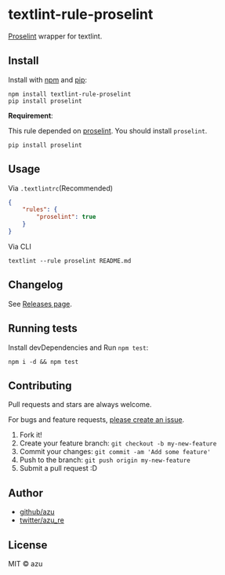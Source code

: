 # textlint-rule-proselint

[Proselint](https://github.com/amperser/proselint "proselint") wrapper for textlint.

## Install

Install with [npm](https://www.npmjs.com/) and [pip](https://pip.pypa.io/en/stable/installing/ "pip"):

    npm install textlint-rule-proselint
    pip install proselint

**Requirement**:

This rule depended on [proselint](https://github.com/amperser/proselint "proselint").
You should install `proselint`.

    pip install proselint

## Usage

Via `.textlintrc`(Recommended)

```json
{
    "rules": {
        "proselint": true
    }
}
```

Via CLI

```
textlint --rule proselint README.md
```


## Changelog

See [Releases page](https://github.com/textlint-rule/textlint-rule-proselint/releases).

## Running tests

Install devDependencies and Run `npm test`:

    npm i -d && npm test

## Contributing

Pull requests and stars are always welcome.

For bugs and feature requests, [please create an issue](https://github.com/textlint-rule/textlint-rule-proselint/issues).

1. Fork it!
2. Create your feature branch: `git checkout -b my-new-feature`
3. Commit your changes: `git commit -am 'Add some feature'`
4. Push to the branch: `git push origin my-new-feature`
5. Submit a pull request :D

## Author

- [github/azu](https://github.com/azu)
- [twitter/azu_re](https://twitter.com/azu_re)

## License

MIT © azu
